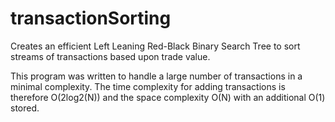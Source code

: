 # transactionSorting
Creates an efficient Left Leaning Red-Black Binary Search Tree to sort streams of transactions based upon trade value.

This program was written to handle a large number of transactions in a minimal complexity. The time complexity for adding transactions is therefore O(2log2(N)) and the space complexity O(N) with an additional O(1) stored.
